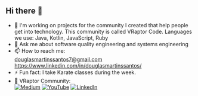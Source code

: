 ## Hi there 👋

- 🔭 I'm working on projects for the community I created that help people get into technology. This community is called VRaptor Code. Languages ​​we use: Java, Kotlin, JavaScript, Ruby  
- 💬 Ask me about software quality engineering and systems engineering    
- 📫 How to reach me:  
douglasmartinssantos7@gmail.com  
https://www.linkedin.com/in/douglasmartinssantos/  
- ⚡ Fun fact: I take Karate classes during the week.    
- 🦖 VRaptor Community:  
[![Medium](https://img.shields.io/badge/Medium-12100E?style=for-the-badge&logo=medium&logoColor=white)](https://vraptorcode.medium.com/)
[![YouTube](https://img.shields.io/badge/YouTube-FF0000?style=for-the-badge&logo=youtube&logoColor=white)](https://www.youtube.com/@VRaptorCode)
[![LinkedIn](https://img.shields.io/badge/LinkedIn-0077B5?style=for-the-badge&logo=linkedin&logoColor=white)](https://www.linkedin.com/company/v-raptor-code/?viewAsMember=true)

